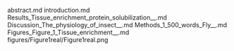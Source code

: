 abstract.md
introduction.md
Results_Tissue_enrichment_protein_solubilization__.md
Discussion_The_physiology_of_insect__.md
Methods_1_500_words_Fly__.md
Figures_Figure_1_Tissue_enrichment__.md
figures/Figure1real/Figure1real.png
